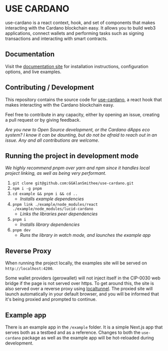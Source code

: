 # USE CARDANO

use-cardano is a react context, hook, and set of components that makes interacting with the Cardano blockchain easy. It allows you to build web3 applications, connect wallets and performing tasks such as signing transactions and interacting with smart contracts.

## Documentation

Visit the [documentation site](https://use-cardano.alangaming.com/) for installation instructions, configuration options, and live examples.

## Contributing / Development

This repository contains the source code for [use-cardano](https://www.npmjs.com/package/use-cardano), a react hook that makes interacting with the Cardano blockchain easy.

Feel free to contribute in any capacity, either by opening an issue, creating a pull request or by giving feedback.

_Are you new to Open Source development, or the Cardano dApps eco system? I know it can be daunting, but do not be afraid to reach out in an issue. Any and all contributions are welcome._

## Running the project in development mode

_We highly recommend pnpm over yarn and npm since it handles local project linking, as well as being very performant._

1. `git clone git@github.com:GGAlanSmithee/use-cardano.git`
1. `npm i -g pnpm`
1. `cd example && pnpm i && cd ..`
   - _Installs example dependencies_
1. `pnpm link ./example/node_modules/react ./example/node_modules/lucid-cardano`
   - _Links the libraries peer dependencies_
1. `pnpm i`
   - _Installs library dependencies_
1. `pnpm dev`
   - _Runs the library in watch mode, and launches the example app_

## Reverse Proxy

When running the project locally, the examples site will be served on `http://localhost:4200`.

Some wallet providers (gerowallet) will not inject itself in the CIP-0030 web bridge if the page is not served over https. To get around this, the site is also served over a reverse proxy using [localtunnel](https://www.npmjs.com/package/localtunnel). The proxied site will launch automatically in your default browser, and you will be informed that it's being proxied and prompted to continue.

## Example app

There is an example app in the `/example` folder. It is a simple Next.js app that serves both as a testbed and as a reference. Changes to both the `use-cardano` package as well as the example app will be hot-reloaded during development.
